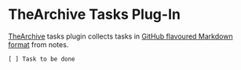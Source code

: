 # TheArchive Tasks Plug-In

[TheArchive](https://zettelkasten.de/the-archive/) tasks plugin collects tasks in [GitHub flavoured Markdown format](https://github.blog/news-insights/product-news/task-lists-in-all-markdown-documents/) from notes.

`[ ] Task to be done`
